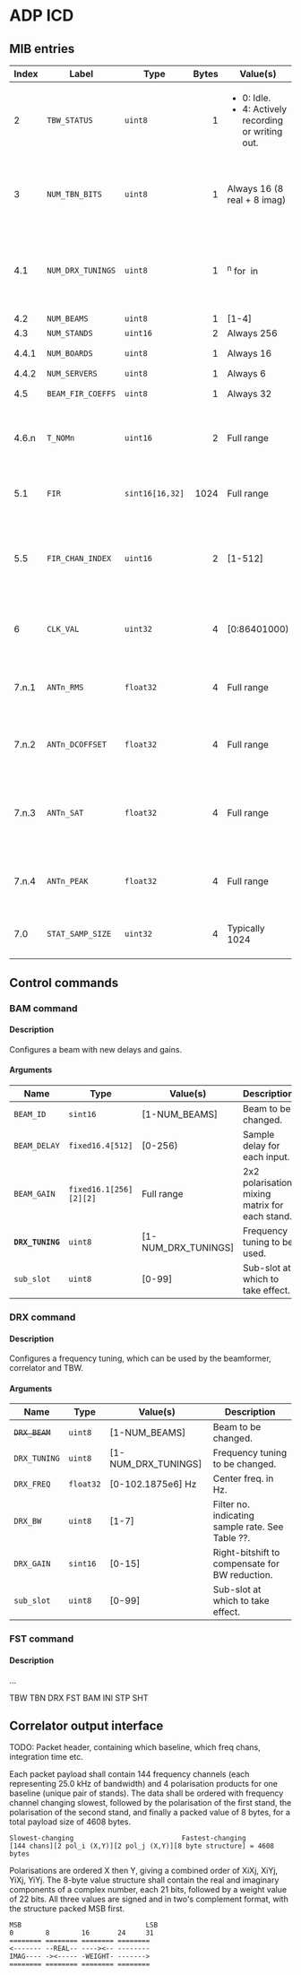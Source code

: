
# ADP ICD

## MIB entries

Index    | Label                  | Type      | Bytes | Value(s) | Description
---      | ---                    | ---       | ---:  | ---      | ---
2        | `TBW_STATUS`           | `uint8`   | 1 | <ul><li>0: Idle.</li><li>4: Actively recording or writing out.</li></ul> | Current status of TBW.
3        | `NUM_TBN_BITS`         | `uint8`   | 1 | Always 16 (8 real + 8 imag) | No. bits per sample in TBN output. Currently always 16 (8 real + 8 imag).
4.1      | `NUM_DRX_TUNINGS`      | `uint8`   | 1 | <math>2<sup>n</sup></math> for <math>n</math> in <math>[0:5]</math> | No. frequency tunings available. Currently constrained to powers of 2 up to 32.
4.2      | `NUM_BEAMS`            | `uint8`   | 1 | [1-4] | No. beams.
4.3      | `NUM_STANDS`           | `uint16`  | 2 | Always 256 | No. stands.
4.4.1    | `NUM_BOARDS`           | `uint8`   | 1 | Always 16 | No. ROACH (FPGA) boards.
4.4.2    | `NUM_SERVERS`          | `uint8`   | 1 | Always 6 | No. servers.
4.5      | `BEAM_FIR_COEFFS`      | `uint8`   | 1 | Always 32 | No. FIR coeffs implemented.
4.6.n    | `T_NOMn`               | `uint16`  | 2 | Full range | T<sub>nom</sub>=L from LWA Memo 151, in units of samples at <math>f<sub>s</sub></math> for beam `n`.
5.1      | `FIR`                  | `sint16[16,32]` | 1024 | Full range | FIR coeffs for input specified by `FIR_CHAN_INDEX`.
5.5      | `FIR_CHAN_INDEX`       | `uint16`  | 2 | [1-512] | Returns and increments index of the input whose FIR coeffs are returned by `FIR`.
6        | `CLK_VAL`              | `uint32`  | 4 | [0:86401000) | Time at start of previous slot, in ms past station time midnight (MPM).
7.n.1    | `ANTn_RMS`             | `float32` | 4 | Full range | RMS power of `STAT_SAMP_SIZE` current samples for input `n`.
7.n.2    | `ANTn_DCOFFSET`        | `float32` | 4 | Full range | Mean of `STAT_SAMP_SIZE` current samples for input `n`.
7.n.3    | `ANTn_SAT`             | `float32` | 4 | Full range | No. saturated values (+-127) in `STAT_SAMP_SIZE` current samples for input `n`.
7.n.4    | `ANTn_PEAK`            | `float32` | 4 | Full range | Max of `STAT_SAMP_SIZE` current samples for input `n`.
7.0      | `STAT_SAMP_SIZE`       | `uint32`  | 4 | Typically 1024 | No. samples used to compute statistics.

## Control commands

### BAM command
#### Description
Configures a beam with new delays and gains.

#### Arguments
Name           | Type                   | Value(s)   | Description
---            | ---                    | ---        | ---
`BEAM_ID`      | `sint16`               | [1-NUM_BEAMS] | Beam to be changed.
`BEAM_DELAY`   | `fixed16.4[512]`       | [0-256)    | Sample delay for each input.
`BEAM_GAIN`    | `fixed16.1[256][2][2]` | Full range | 2x2 polarisation mixing matrix for each stand.
<b>`DRX_TUNING`</b> | `uint8`     | [1-NUM_DRX_TUNINGS] | Frequency tuning to be used.
`sub_slot`     | `uint8`                | [0-99]     | Sub-slot at which to take effect.

### DRX command
#### Description
Configures a frequency tuning, which can be used by the beamformer, correlator and TBW.

#### Arguments
Name           | Type                   | Value(s)   | Description
---            | ---                    | ---        | ---
~~`DRX_BEAM`~~ | `uint8`                | [1-NUM_BEAMS] | Beam to be changed.
`DRX_TUNING`   | `uint8`                | [1-NUM_DRX_TUNINGS] | Frequency tuning to be changed.
`DRX_FREQ`     | `float32`              | [0-102.1875e6] Hz | Center freq. in Hz.
`DRX_BW`       | `uint8`                | [1-7]      | Filter no. indicating sample rate. See Table ??.
`DRX_GAIN`     | `sint16`               | [0-15]     | Right-bitshift to compensate for BW reduction.
`sub_slot`     | `uint8`                | [0-99]     | Sub-slot at which to take effect.

### FST command
#### Description
...

TBW
TBN
DRX
FST
BAM
INI
STP
SHT

## Correlator output interface

TODO: Packet header, containing which baseline, which freq chans,
        integration time etc.

Each packet payload shall contain 144 frequency channels (each
representing 25.0 kHz of bandwidth) and 4 polarisation products for
one baseline (unique pair of stands). The data shall be ordered with
frequency channel changing slowest, followed by the polarisation of
the first stand, the polarisation of the second stand, and finally a
packed value of 8 bytes, for a total payload size of 4608 bytes.

    Slowest-changing                           Fastest-changing
    [144 chans][2 pol_i (X,Y)][2 pol_j (X,Y)][8 byte structure] = 4608 bytes

Polarisations are ordered X then Y, giving a combined order of XiXj,
XiYj, YiXj, YiYj. The 8-byte value structure shall contain the real
and imaginary components of a complex number, each 21 bits, followed
by a weight value of 22 bits. All three values are signed and in two's
complement format, with the structure packed MSB first.

    MSB                               LSB
    0        8        16       24     31
    ======== ======== ======== ========
    <------- --REAL-- ----><-- --------
    IMAG---- -><----- -WEIGHT- ------->
    ======== ======== ======== ========
